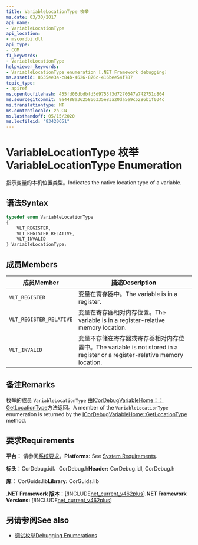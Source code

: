 ```yaml
---
title: VariableLocationType 枚举
ms.date: 03/30/2017
api_name:
- VariableLocationType
api_location:
- mscordbi.dll
api_type:
- COM
f1_keywords:
- VariableLocationType
helpviewer_keywords:
- VariableLocationType enumeration [.NET Framework debugging]
ms.assetid: 8635ee3a-c84b-4626-876c-416bee54f787
topic_type:
- apiref
ms.openlocfilehash: 455fd06dbdbfd5d9753f3d7270647a742751d804
ms.sourcegitcommit: 9a4488a3625866335e83a20da5e9c5286b1f034c
ms.translationtype: MT
ms.contentlocale: zh-CN
ms.lasthandoff: 05/15/2020
ms.locfileid: "83420651"
---
```

# <a name="variablelocationtype-enumeration"></a><span data-ttu-id="d3829-102">VariableLocationType 枚举</span><span class="sxs-lookup"><span data-stu-id="d3829-102">VariableLocationType Enumeration</span></span>
<span data-ttu-id="d3829-103">指示变量的本机位置类型。</span><span class="sxs-lookup"><span data-stu-id="d3829-103">Indicates the native location type of a variable.</span></span>  
  
## <a name="syntax"></a><span data-ttu-id="d3829-104">语法</span><span class="sxs-lookup"><span data-stu-id="d3829-104">Syntax</span></span>  
  
```cpp  
typedef enum VariableLocationType  
{  
    VLT_REGISTER,
    VLT_REGISTER_RELATIVE,
    VLT_INVALID  
} VariableLocationType;  
```  
  
## <a name="members"></a><span data-ttu-id="d3829-105">成员</span><span class="sxs-lookup"><span data-stu-id="d3829-105">Members</span></span>  
  
|<span data-ttu-id="d3829-106">成员</span><span class="sxs-lookup"><span data-stu-id="d3829-106">Member</span></span>|<span data-ttu-id="d3829-107">描述</span><span class="sxs-lookup"><span data-stu-id="d3829-107">Description</span></span>|  
|------------|-----------------|  
|`VLT_REGISTER`|<span data-ttu-id="d3829-108">变量在寄存器中。</span><span class="sxs-lookup"><span data-stu-id="d3829-108">The variable is in a register.</span></span>|  
|`VLT_REGISTER_RELATIVE`|<span data-ttu-id="d3829-109">变量在寄存器相对内存位置。</span><span class="sxs-lookup"><span data-stu-id="d3829-109">The variable is in a register-relative memory location.</span></span>|  
|`VLT_INVALID`|<span data-ttu-id="d3829-110">变量不存储在寄存器或寄存器相对内存位置中。</span><span class="sxs-lookup"><span data-stu-id="d3829-110">The variable is not stored in a register or a register-relative memory location.</span></span>|  
  
## <a name="remarks"></a><span data-ttu-id="d3829-111">备注</span><span class="sxs-lookup"><span data-stu-id="d3829-111">Remarks</span></span>  
 <span data-ttu-id="d3829-112">枚举的成员 `VariableLocationType` 由[ICorDebugVariableHome：： GetLocationType](icordebugvariablehome-getlocationtype-method.md)方法返回。</span><span class="sxs-lookup"><span data-stu-id="d3829-112">A member of the `VariableLocationType` enumeration is returned by the [ICorDebugVariableHome::GetLocationType](icordebugvariablehome-getlocationtype-method.md) method.</span></span>  
  
## <a name="requirements"></a><span data-ttu-id="d3829-113">要求</span><span class="sxs-lookup"><span data-stu-id="d3829-113">Requirements</span></span>  
 <span data-ttu-id="d3829-114">**平台：** 请参阅[系统要求](../../get-started/system-requirements.md)。</span><span class="sxs-lookup"><span data-stu-id="d3829-114">**Platforms:** See [System Requirements](../../get-started/system-requirements.md).</span></span>  
  
 <span data-ttu-id="d3829-115">**标头**：CorDebug.idl、CorDebug.h</span><span class="sxs-lookup"><span data-stu-id="d3829-115">**Header:** CorDebug.idl, CorDebug.h</span></span>  
  
 <span data-ttu-id="d3829-116">**库：** CorGuids.lib</span><span class="sxs-lookup"><span data-stu-id="d3829-116">**Library:** CorGuids.lib</span></span>  
  
 <span data-ttu-id="d3829-117">**.NET Framework 版本：**[!INCLUDE[net_current_v462plus](../../../../includes/net-current-v462plus-md.md)]</span><span class="sxs-lookup"><span data-stu-id="d3829-117">**.NET Framework Versions:** [!INCLUDE[net_current_v462plus](../../../../includes/net-current-v462plus-md.md)]</span></span>  
  
## <a name="see-also"></a><span data-ttu-id="d3829-118">另请参阅</span><span class="sxs-lookup"><span data-stu-id="d3829-118">See also</span></span>

- [<span data-ttu-id="d3829-119">调试枚举</span><span class="sxs-lookup"><span data-stu-id="d3829-119">Debugging Enumerations</span></span>](debugging-enumerations.md)
